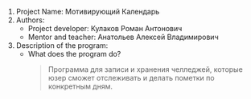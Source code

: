1. Project Name: Мотивирующий Календарь
2. Authors:
    - Project developer: Кулаков Роман Антонович
    - Mentor and teacher: Анатольев Алексей Владимирович
3. Description of the program:
    - What does the program do?
        > Программа для записи и хранения челледжей, которые юзер сможет отслеживать и делать пометки по конкретным дням.